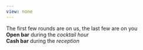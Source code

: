 ```yaml
---
view: none
---
```


The first few rounds are on us, the last few are on you  
**Open bar** during the *cocktail hour*  
**Cash bar** during the *reception*  